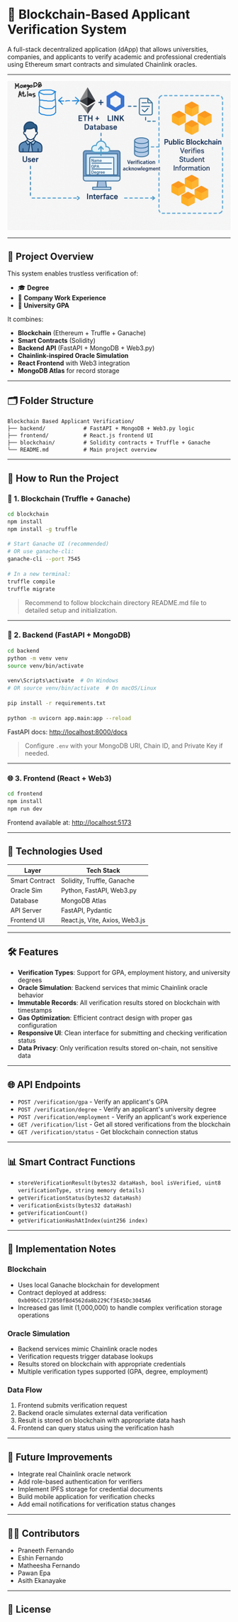 # 🔐 Blockchain-Based Applicant Verification System

A full-stack decentralized application (dApp) that allows universities, companies, and applicants to verify academic and professional credentials using Ethereum smart contracts and simulated Chainlink oracles.

---

<img src="./backend/images/blockchain.png" alt="blockchain" />

---

## 🧠 Project Overview

This system enables trustless verification of:

- 🎓 **Degree**
- 💼 **Company Work Experience**
- 📜 **University GPA**

It combines:

- **Blockchain** (Ethereum + Truffle + Ganache)
- **Smart Contracts** (Solidity)
- **Backend API** (FastAPI + MongoDB + Web3.py)
- **Chainlink-inspired Oracle Simulation**
- **React Frontend** with Web3 integration
- **MongoDB Atlas** for record storage

---

## 🗂 Folder Structure

```
Blockchain Based Applicant Verification/
├── backend/            # FastAPI + MongoDB + Web3.py logic
├── frontend/           # React.js frontend UI
├── blockchain/         # Solidity contracts + Truffle + Ganache
└── README.md           # Main project overview
```

---

## 🚀 How to Run the Project

### 🧱 1. Blockchain (Truffle + Ganache)

```bash
cd blockchain
npm install
npm install -g truffle

# Start Ganache UI (recommended)
# OR use ganache-cli:
ganache-cli --port 7545

# In a new terminal:
truffle compile
truffle migrate
```

> Recommend to follow blockchain directory README.md file to detailed setup and initialization.

---

### 🧠 2. Backend (FastAPI + MongoDB)

```bash
cd backend
python -m venv venv
source venv/bin/activate

venv\Scripts\activate  # On Windows
# OR source venv/bin/activate  # On macOS/Linux

pip install -r requirements.txt

python -m uvicorn app.main:app --reload
```

FastAPI docs: [http://localhost:8000/docs](http://localhost:8000/docs)

> Configure `.env` with your MongoDB URI, Chain ID, and Private Key if needed.

---

### 🌐 3. Frontend (React + Web3)

```bash
cd frontend
npm install
npm run dev
```

Frontend available at: [http://localhost:5173](http://localhost:5173)

---

## 🔧 Technologies Used

| Layer          | Tech Stack                     |
| -------------- | ------------------------------ |
| Smart Contract | Solidity, Truffle, Ganache     |
| Oracle Sim     | Python, FastAPI, Web3.py       |
| Database       | MongoDB Atlas                  |
| API Server     | FastAPI, Pydantic              |
| Frontend UI    | React.js, Vite, Axios, Web3.js |

---

## 🛠 Features

- **Verification Types**: Support for GPA, employment history, and university degrees
- **Oracle Simulation**: Backend services that mimic Chainlink oracle behavior
- **Immutable Records**: All verification results stored on blockchain with timestamps
- **Gas Optimization**: Efficient contract design with proper gas configuration
- **Responsive UI**: Clean interface for submitting and checking verification status
- **Data Privacy**: Only verification results stored on-chain, not sensitive data

---

## 🌐 API Endpoints

- `POST /verification/gpa` - Verify an applicant's GPA
- `POST /verification/degree` - Verify an applicant's university degree
- `POST /verification/employment` - Verify an applicant's work experience
- `GET /verification/list` - Get all stored verifications from the blockchain
- `GET /verification/status` - Get blockchain connection status

---

## 📊 Smart Contract Functions

- `storeVerificationResult(bytes32 dataHash, bool isVerified, uint8 verificationType, string memory details)`
- `getVerificationStatus(bytes32 dataHash)`
- `verificationExists(bytes32 dataHash)`
- `getVerificationCount()`
- `getVerificationHashAtIndex(uint256 index)`

---

## 📝 Implementation Notes

### Blockchain

- Uses local Ganache blockchain for development
- Contract deployed at address: `0xb09bCc172050fBd4562da8b229Cf3E45Dc3045A6`
- Increased gas limit (1,000,000) to handle complex verification storage operations

### Oracle Simulation

- Backend services mimic Chainlink oracle nodes
- Verification requests trigger database lookups
- Results stored on blockchain with appropriate credentials
- Multiple verification types supported (GPA, degree, employment)

### Data Flow

1. Frontend submits verification request
2. Backend oracle simulates external data verification
3. Result is stored on blockchain with appropriate data hash
4. Frontend can query status using the verification hash

---

## 📜 Future Improvements

- Integrate real Chainlink oracle network
- Add role-based authentication for verifiers
- Implement IPFS storage for credential documents
- Build mobile application for verification checks
- Add email notifications for verification status changes

---

## 👨‍💻 Contributors

- Praneeth Fernando
- Eshin Fernando
- Matheesha Fernando
- Pawan Epa
- Asith Ekanayake

---

## 📄 License
